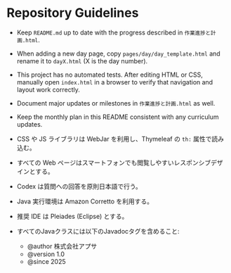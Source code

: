 # Repository Guidelines

- Keep `README.md` up to date with the progress described in `作業進捗と計画.html`.
- When adding a new day page, copy `pages/day/day_template.html` and rename it to `dayX.html` (X is the day number).
- This project has no automated tests. After editing HTML or CSS, manually open `index.html` in a browser to verify that navigation and layout work correctly.
- Document major updates or milestones in `作業進捗と計画.html` as well.
- Keep the monthly plan in this README consistent with any curriculum updates.
- CSS や JS ライブラリは WebJar を利用し、Thymeleaf の `th:` 属性で読み込む。

- すべての Web ページはスマートフォンでも閲覧しやすいレスポンシブデザインとする。

- Codex は質問への回答を原則日本語で行う。
- Java 実行環境は Amazon Corretto を利用する。
- 推奨 IDE は Pleiades (Eclipse) とする。

- すべてのJavaクラスには以下のJavadocタグを含めること:
  - @author 株式会社アプサ
  - @version 1.0
  - @since 2025
